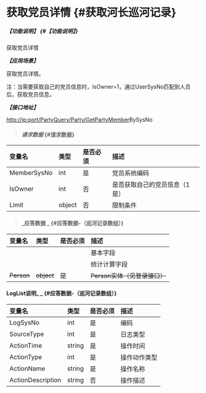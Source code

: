 # 获取党员详情 {#获取河长巡河记录}

##### _【功能说明】_ {#【功能说明】}

获取党员详情

_**【应用场景】**_

获取党员详情。

注：当需要获取自己的党员信息时，IsOwner=1，通过UserSysNo匹配到人员后，获取党员信息。

_**【接口地址】**_

[http://ip:port/PartyQuery/Party/GetPartyMember](http://ip:port/HMQuery/PatrolRiver/GetPatrolRivers)BySysNo

> #### _请求数据_ {#请求数据}

| 变量名 | 类型 | 是否必须 | 描述 |
| :--- | :--- | :--- | :--- |
| MemberSysNo | int | 是 | 党员系统编码 |
| IsOwner | int | 否 | 是否获取自己的党员信息（1是） |
| Limit | object | 否 | 限制条件 |

> #### _应答数据 _ {#应答数据-（巡河记录数组）}

| 变量名 | 类型 | 是否必须 | 描述 |
| :--- | :--- | :--- | :--- |
|  |  |  | 基本字段 |
|  |  |  | 统计计算字段 |
| ~~Person~~ | ~~object~~ | ~~是~~ | ~~Person实体（见登录接口）~~ |

#### LogList说明_ _ {#应答数据-（巡河记录数组）}

| 变量名 | 类型 | 是否必须 | 描述 |
| :--- | :--- | :--- | :--- |
| LogSysNo | int | 是 | 编码 |
| SourceType | int | 是 | 日志类型 |
| ActionTime | string | 是 | 操作时间 |
| ActionType | int | 是 | 操作动作类型 |
| ActionName | string | 是 | 操作名称 |
| ActionDescription | string | 否 | 操作描述 |



